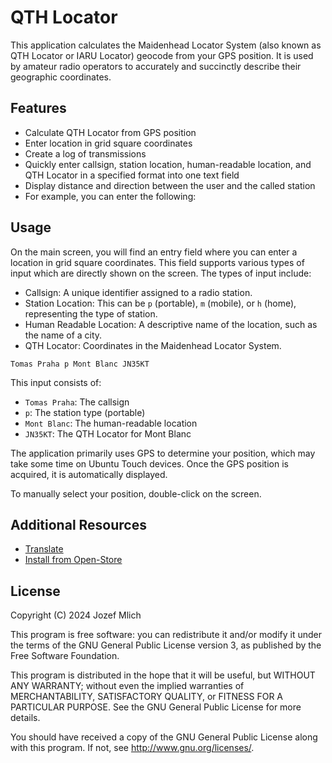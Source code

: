 # QTH Locator

This application calculates the Maidenhead Locator System (also known as QTH Locator or IARU Locator) geocode from your GPS position. It is used by amateur radio operators to accurately and succinctly describe their geographic coordinates.

## Features

* Calculate QTH Locator from GPS position
* Enter location in grid square coordinates
* Create a log of transmissions
* Quickly enter callsign, station location, human-readable location, and QTH Locator in a specified format into one text field
* Display distance and direction between the user and the called station
* For example, you can enter the following:

## Usage

On the main screen, you will find an entry field where you can enter a location in grid square coordinates. This field supports various types of input which are directly shown on the screen. The types of input include:

* Callsign: A unique identifier assigned to a radio station.
* Station Location: This can be `p` (portable), `m` (mobile), or `h` (home), representing the type of station.
* Human Readable Location: A descriptive name of the location, such as the name of a city.
* QTH Locator: Coordinates in the Maidenhead Locator System.

```
Tomas Praha p Mont Blanc JN35KT
```

This input consists of:

- `Tomas Praha`: The callsign
- `p`: The station type (portable)
- `Mont Blanc`: The human-readable location
- `JN35KT`: The QTH Locator for Mont Blanc

The application primarily uses GPS to determine your position, which may take some time on Ubuntu Touch devices. Once the GPS position is acquired, it is automatically displayed.

To manually select your position, double-click on the screen.

## Additional Resources

- [Translate](https://app.transifex.com/jozef-mlich/qthlocator/dashboard/)
- [Install from Open-Store](https://open-store.io/app/com.github.jmlich.qthlocator)

## License

Copyright (C) 2024  Jozef Mlich

This program is free software: you can redistribute it and/or modify it under
the terms of the GNU General Public License version 3, as published by the
Free Software Foundation.

This program is distributed in the hope that it will be useful, but WITHOUT ANY
WARRANTY; without even the implied warranties of MERCHANTABILITY, SATISFACTORY
QUALITY, or FITNESS FOR A PARTICULAR PURPOSE.  See the GNU General Public License
for more details.

You should have received a copy of the GNU General Public License along with
this program. If not, see <http://www.gnu.org/licenses/>.
